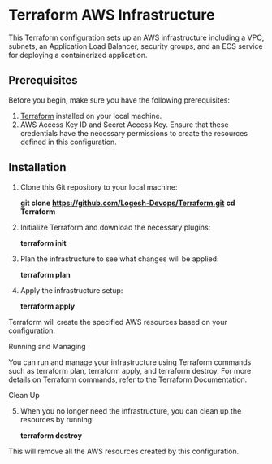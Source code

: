 # Terraform AWS Infrastructure

This Terraform configuration sets up an AWS infrastructure including a VPC, subnets, an Application Load Balancer, security groups, and an ECS service for deploying a containerized application.

## Prerequisites

Before you begin, make sure you have the following prerequisites:

1. [Terraform](https://www.terraform.io/downloads.html) installed on your local machine.
2. AWS Access Key ID and Secret Access Key. Ensure that these credentials have the necessary permissions to create the resources defined in this configuration.

## Installation

1. Clone this Git repository to your local machine:

   **git clone https://github.com/Logesh-Devops/Terraform.git**
   **cd Terraform**


2. Initialize Terraform and download the necessary plugins:

    **terraform init**


3. Plan the infrastructure to see what changes will be applied:

    **terraform plan**


4. Apply the infrastructure setup:

    **terraform apply**


Terraform will create the specified AWS resources based on your configuration.

Running and Managing

You can run and manage your infrastructure using Terraform commands such as terraform plan, terraform apply, and terraform destroy. For more details on Terraform commands, refer to the Terraform Documentation.

Clean Up

5. When you no longer need the infrastructure, you can clean up the resources by running:

    **terraform destroy**

This will remove all the AWS resources created by this configuration.
